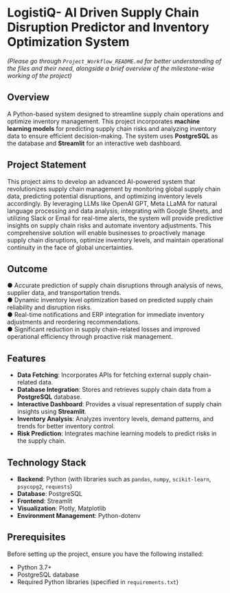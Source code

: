 <H1>LogistiQ- AI Driven Supply Chain Disruption Predictor and Inventory Optimization System</H1>

*(Please go through `Project_Workflow_README.md` for better understanding of the files and their need, alongside a brief overview of the milestone-wise working of the project)*

## Overview

A Python-based system designed to streamline supply chain operations and optimize inventory management. This project incorporates **machine learning models** for predicting supply chain risks and analyzing inventory data to ensure efficient decision-making. The system uses **PostgreSQL** as the database and **Streamlit** for an interactive web dashboard. 

## Project Statement 

This project aims to develop an advanced AI-powered system that revolutionizes supply chain management by monitoring global supply chain data, predicting potential disruptions, and optimizing inventory levels accordingly. By leveraging LLMs like OpenAI GPT, Meta LLaMA for natural language processing and data analysis, integrating with Google Sheets, and utilizing Slack or Email for real-time alerts, the system will provide predictive insights on supply chain risks and automate inventory adjustments. This comprehensive solution will enable businesses to proactively manage supply chain disruptions, optimize inventory levels, and maintain operational continuity in the face of global uncertainties.

## Outcome
● Accurate prediction of supply chain disruptions through analysis of news,
supplier data, and transportation trends.<br>
● Dynamic inventory level optimization based on predicted supply chain
reliability and disruption risks.<br>
● Real-time notifications and ERP integration for immediate inventory
adjustments and reordering recommendations. <br>
● Significant reduction in supply chain-related losses and improved operational
efficiency through proactive risk management.<br>

## Features  
- **Data Fetching**: Incorporates APIs for fetching external supply chain-related data.
- **Database Integration**: Stores and retrieves supply chain data from a **PostgreSQL** database.
- **Interactive Dashboard**: Provides a visual representation of supply chain insights using **Streamlit**.
- **Inventory Analysis**: Analyzes inventory levels, demand patterns, and trends for better inventory control.  
- **Risk Prediction**: Integrates machine learning models to predict risks in the supply chain.    


## Technology Stack  
- **Backend**: Python (with libraries such as `pandas`, `numpy`, `scikit-learn`, `psycopg2`, `requests`)  
- **Database**: PostgreSQL  
- **Frontend**: Streamlit  
- **Visualization**: Plotly, Matplotlib  
- **Environment Management**: Python-dotenv  


## Prerequisites  
Before setting up the project, ensure you have the following installed:  
- Python 3.7+  
- PostgreSQL database  
- Required Python libraries (specified in `requirements.txt`)  
